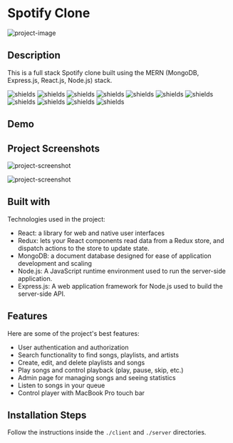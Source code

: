 # Spotify Clone

![project-image](https://i.ibb.co/BCQWZhs/Screenshot-2023-10-01-at-8-20-18-pm.png)

## Description

This is a full stack Spotify clone built using the MERN (MongoDB, Express.js, React.js, Node.js) stack.

![shields](https://img.shields.io/badge/Node.js-43853D?style=for-the-badge&logo=node.js&logoColor=white)
![shields](https://img.shields.io/badge/Sass-CC6699?style=for-the-badge&logo=sass&logoColor=white)
![shields](https://img.shields.io/badge/Express.js-404D59?style=for-the-badge)
![shields](https://img.shields.io/badge/React-20232A?style=for-the-badge&logo=react&logoColor=61DAFB)
![shields](https://img.shields.io/badge/Redux-593D88?style=for-the-badge&logo=redux&logoColor=white)
![shields](https://img.shields.io/badge/React_Router-CA4245?style=for-the-badge&logo=react-router&logoColor=white)
![shields](https://img.shields.io/badge/MongoDB-4EA94B?style=for-the-badge&logo=mongodb&logoColor=white)
![shields](https://img.shields.io/badge/Vercel-000000?style=for-the-badge&logo=vercel&logoColor=white)
![shields](https://img.shields.io/badge/WebStorm-000000?style=for-the-badge&logo=WebStorm&logoColor=white)
![shields](https://img.shields.io/badge/eslint-3A33D1?style=for-the-badge&logo=eslint&logoColor=white)
![shields](https://img.shields.io/badge/prettier-1A2C34?style=for-the-badge&logo=prettier&logoColor=F7BA3E)

## Demo


## Project Screenshots

![project-screenshot](https://i.ibb.co/QCLvSyX/Screenshot-2023-10-01-at-8-31-15-pm.png)

![project-screenshot](https://i.ibb.co/FD9b02f/Screenshot-2023-10-01-at-8-30-58-pm.png)

## Built with

Technologies used in the project:

- React: a library for web and native user interfaces
- Redux: lets your React components read data from a Redux store, and dispatch actions to the store to update state.
- MongoDB: a document database designed for ease of application development and scaling
- Node.js: A JavaScript runtime environment used to run the server-side application.
- Express.js: A web application framework for Node.js used to build the server-side API.

## Features

Here are some of the project's best features:

- User authentication and authorization
- Search functionality to find songs, playlists, and artists
- Create, edit, and delete playlists and songs
- Play songs and control playback (play, pause, skip, etc.)
- Admin page for managing songs and seeing statistics
- Listen to songs in your queue
- Control player with MacBook Pro touch bar

## Installation Steps

Follow the instructions inside the `./client` and `./server` directories.

